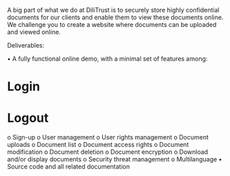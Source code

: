 A big part of what we do at DiliTrust is to securely store highly confidential documents for our clients and enable them to view these documents online. We challenge you to create a website where documents can be uploaded and viewed online.

Deliverables:

•	A fully functional online demo, with a minimal set of features among: 
#	Login
#	Logout
o	Sign-up
o	User management
o	User rights management
o	Document uploads
o	Document list
o	Document access rights
o	Document modification
o	Document deletion
o	Document encryption
o	Download and/or display documents
o	Security threat management
o	Multilanguage
•	Source code and all related documentation
